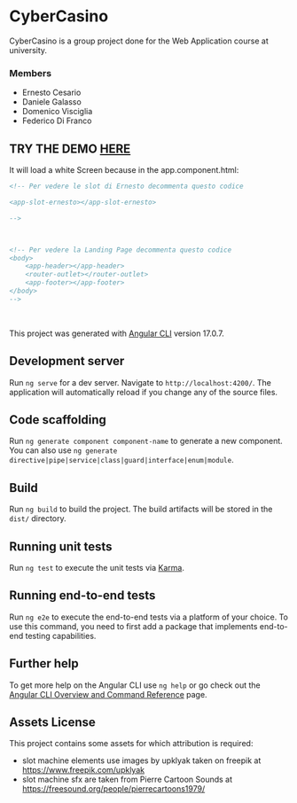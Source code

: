 # CyberCasino
CyberCasino is a group project done for the Web Application course at university.
<br />

### Members
- Ernesto Cesario
- Daniele Galasso
- Domenico Visciglia
- Federico Di Franco

## TRY THE DEMO [HERE](https://stackblitz.com/~/github.com/danielegalasso/CYBER-CASINO)

It will load a white Screen because in the app.component.html:

```html
<!-- Per vedere le slot di Ernesto decommenta questo codice

<app-slot-ernesto></app-slot-ernesto>

-->



<!-- Per vedere la Landing Page decommenta questo codice
<body>
    <app-header></app-header>
    <router-outlet></router-outlet>
    <app-footer></app-footer>
</body> 
-->
```

<br />

This project was generated with [Angular CLI](https://github.com/angular/angular-cli) version 17.0.7.

## Development server

Run `ng serve` for a dev server. Navigate to `http://localhost:4200/`. The application will automatically reload if you change any of the source files.

## Code scaffolding

Run `ng generate component component-name` to generate a new component. You can also use `ng generate directive|pipe|service|class|guard|interface|enum|module`.

## Build

Run `ng build` to build the project. The build artifacts will be stored in the `dist/` directory.

## Running unit tests

Run `ng test` to execute the unit tests via [Karma](https://karma-runner.github.io).

## Running end-to-end tests

Run `ng e2e` to execute the end-to-end tests via a platform of your choice. To use this command, you need to first add a package that implements end-to-end testing capabilities.

## Further help

To get more help on the Angular CLI use `ng help` or go check out the [Angular CLI Overview and Command Reference](https://angular.io/cli) page.

## Assets License
This project contains some assets for which attribution is required:
- slot machine elements use images by upklyak taken on freepik at https://www.freepik.com/upklyak
- slot machine sfx are taken from Pierre Cartoon Sounds at https://freesound.org/people/pierrecartoons1979/